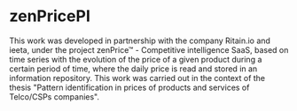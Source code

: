# zenPricePI

This work was developed in partnership with the company Ritain.io and ieeta, under the project zenPrice™ - Competitive intelligence SaaS, based on time series with the evolution of the price of a given product during a certain period of time, where the daily price is read and stored in an information repository. This work was carried out in the context of the thesis "Pattern identification in prices of products and services of Telco/CSPs companies".
